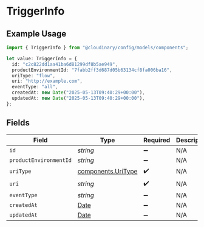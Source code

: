 # TriggerInfo

## Example Usage

```typescript
import { TriggerInfo } from "@cloudinary/config/models/components";

let value: TriggerInfo = {
  id: "c2c822dd1aa41ba6d81299df8b5ae949",
  productEnvironmentId: "7fabb2ff3d687d05b63134cf8fa006ba16",
  uriType: "flow",
  uri: "http://example.com",
  eventType: "all",
  createdAt: new Date("2025-05-13T09:40:29+00:00"),
  updatedAt: new Date("2025-05-13T09:40:29+00:00"),
};
```

## Fields

| Field                                                                                         | Type                                                                                          | Required                                                                                      | Description                                                                                   | Example                                                                                       |
| --------------------------------------------------------------------------------------------- | --------------------------------------------------------------------------------------------- | --------------------------------------------------------------------------------------------- | --------------------------------------------------------------------------------------------- | --------------------------------------------------------------------------------------------- |
| `id`                                                                                          | *string*                                                                                      | :heavy_minus_sign:                                                                            | N/A                                                                                           | c2c822dd1aa41ba6d81299df8b5ae949                                                              |
| `productEnvironmentId`                                                                        | *string*                                                                                      | :heavy_minus_sign:                                                                            | N/A                                                                                           | 7fabb2ff3d687d05b63134cf8fa006ba16                                                            |
| `uriType`                                                                                     | [components.UriType](../../models/components/uritype.md)                                      | :heavy_check_mark:                                                                            | N/A                                                                                           |                                                                                               |
| `uri`                                                                                         | *string*                                                                                      | :heavy_check_mark:                                                                            | N/A                                                                                           | http://example.com                                                                            |
| `eventType`                                                                                   | *string*                                                                                      | :heavy_minus_sign:                                                                            | N/A                                                                                           | all                                                                                           |
| `createdAt`                                                                                   | [Date](https://developer.mozilla.org/en-US/docs/Web/JavaScript/Reference/Global_Objects/Date) | :heavy_minus_sign:                                                                            | N/A                                                                                           | 2025-05-13T09:40:29+00:00                                                                     |
| `updatedAt`                                                                                   | [Date](https://developer.mozilla.org/en-US/docs/Web/JavaScript/Reference/Global_Objects/Date) | :heavy_minus_sign:                                                                            | N/A                                                                                           | 2025-05-13T09:40:29+00:00                                                                     |